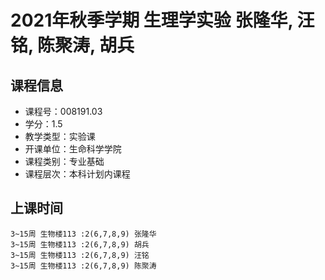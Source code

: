 # 2021年秋季学期 生理学实验 张隆华, 汪铭, 陈聚涛, 胡兵






## 课程信息

- 课程号：008191.03
- 学分：1.5
- 教学类型：实验课
- 开课单位：生命科学学院
- 课程类别：专业基础
- 课程层次：本科计划内课程

## 上课时间

```
3~15周 生物楼113 :2(6,7,8,9) 张隆华
3~15周 生物楼113 :2(6,7,8,9) 胡兵
3~15周 生物楼113 :2(6,7,8,9) 汪铭
3~15周 生物楼113 :2(6,7,8,9) 陈聚涛
```

